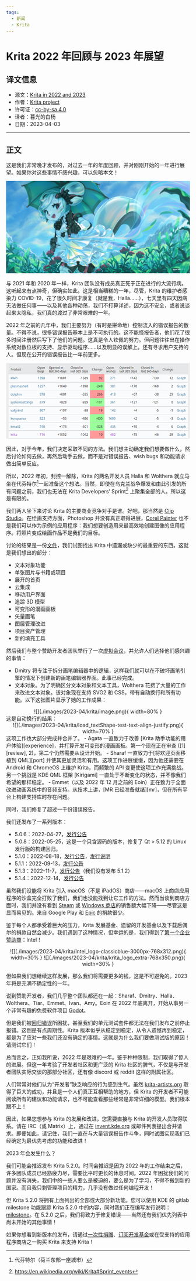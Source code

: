 ```yaml
---
tags:
  - 新闻
  - Krita
---
```


# Krita 2022 年回顾与 2023 年展望

## 译文信息

- 源文：[Krita in 2022 and 2023](https://krita.org/en/item/krita-in-2022-and-2023/)
- 作者：[Krita project](https://krita.org)  
- 许可证：[cc-by-sa 4.0](https://creativecommons.org/licenses/by-sa/4.0/)
- 译者：暮光的白杨
- 日期：2023-04-03

----

## 正文

这是我们非常晚才发布的，对过去一年的年度回顾，并对刚刚开始的一年进行展望。如果你对这些事情不感兴趣，可以忽略本文！

![](./images/2023-04/krita/electrichearts_20201224A_kiki_c1-1024x512.png)

与 2021 年和 2020 年一样，Krita 团队没有成员真正死于正在进行的大流行病。这听起来有点神奇，但确实如此。这是相当糟糕的一年，尽管，Krita 的维护者感染力 COVID-19，花了很久时间才康复（就是我，Halla……），七天里有四天因病无法做任何事——以及其他各种动荡，我们不打算详述，因为这不安全，或者说谈起来太隐私，我们真的渡过了非常艰难的一年。

2022 年之前的几年中，我们主要努力（有时是拼命地）控制流入的错误报告的数量。不得不说，很多错误报告基本上是不可执行的。这不能怪报告者，他们花了很多时间注册然后写下了他们的问题。这真是令人钦佩的努力。但问题往往出在操作系统对数位板的支持、显示驱动程序……以及明显的误解上。还有寻求用户支持的人。但现在公开的错误报告比一年前更多。

![](./images/2023-04/krita/bugs_2022.png)

因此，对于今年，我们决定采取不同的方法。我们想主动确定我们想要做什么，然后讨论如何去做，再然后动手去做，而不是对错误报告、wish bugs 和功能请求做出简单反应。

所以，2022 年初，封控一解除，Krita 的两名开发人员 Halla 和 Wolthera 就立马坐在代芬特尔[^deventer]一起准备这个想法。当然，即使在乌克兰战争爆发和由此引发的所有问题之前，我们也无法在 Krita Developers’ Sprint[^sprint] 上聚集全部的人。所以这是有限的。

[^deventer]: 代芬特尔（荷兰东部一座城市）
[^sprint]: <https://en.wikipedia.org/wiki/Krita#Sprint_events>

我们两人坐下来讨论 Krita 的主要商业竞争对手是谁。好吧，那当然是 [Clip Studio][clip]。在绘画支持方面，Photoshop 并没有真正取得进展，[Corel Painter][corel] 也不是我们可以作为示例的应用程序：我们想要创造用来最高效地创建图像的应用程序。将照片变成绘画作品不是我们的目标。

[clip]: https://www.clipstudio.net/en/
[corel]: https://www.painterartist.com/en/product/painter/

讨论的结果是一份[文件][doc-1]，我们试图找出 Krita 中遗漏或缺少的最重要的东西。这就是我们想出的部分：

[doc-1]: https://docs.google.com/document/d/18ZL_DiMc3VdtcN_dCz_BTMn1fR3M72GuRw2E4ThRdiw

- 文本对象功能
- 单张图片与书籍或项目
- 展开的首页
- 云集成
- 移动用户界面
- 追踪 3D 模型
- 可变形的漫画画板
- 矢量画笔
- 图层管理改进
- 项目资产管理
- 新的填充工具

然后我们与整个赞助开发者团队举行了一次[虚拟会议][meeting-1]，并允许人们选择他们感兴趣的事情：

[meeting-1]: https://docs.google.com/document/d/1GPcclrQbxZN7iDeSP6Zo3CckEN8rrotwYozjmjktmX8

- Dmitry 将专注于拆分画笔编辑器中的逻辑，这样我们就可以在不破坏画笔引擎的情况下创建新的画笔编辑器界面。此事已经完成。
- 文本对象。为了明确区分文本对象和文本工具，Wolthera 花费了大量的工作来改进文本对象。该对象现在支持 SVG2 和 CSS，带有自动换行和所有功能。以下这张图片显示了她的工作成果：  
<center>![](./images/2023-04/krita/image.png){ width=80% }</center>  
这是自动换行的结果：  
<center>![](./images/2023-04/krita/load_textShape-test-text-align-justify.png){ width=70% }</center>  
这项工作也大部分完成并合并了。
- Agata 一直致力于改善 [Krita 助手功能的用户体验][experience]，并打算开发可变形的漫画画板。第一个现在正在审查 ([1][review], 2)，第二个仍然需要从设计开始。
- Sharaf 一直致力于[将欢迎页面移植到 QML][port] 并使其更加灵活和有用。这项工作进展缓慢，因为他还需要在 Android 和 ChromeOS 上维护 Krita，而频繁的 API 变更使这项工作充满挑战。另一个挑战是 KDE QML 框架 [Kirigami] 一直处于不断变化的状态，并不像我们希望的那样稳定。
- Emmet（以及 2022 年 12 月之前的 Eoin）正在致力于全面改进动画系统中的音频支持。从技术上讲，[MR 已经准备就绪][mr]，但在所有平台上构建支持库时存在问题。

[review]: https://invent.kde.org/graphics/krita/-/merge_requests/1563
[experience]: https://phabricator.kde.org/T13380
[Kirigami]: https://develop.kde.org/frameworks/kirigami/
[port]: https://invent.kde.org/graphics/krita/-/merge_requests/1522
[mr]: https://invent.kde.org/graphics/krita/-/merge_requests/1323

同时，我们修复了超过一千份错误报告。

我们还发布了一系列版本：

- 5.0.6：2022-04-27，[发行公告](https://krita.org/en/item/krita-5-0-6-released/)
- 5.0.8：2022-05-25，这是一个只含源码的版本，修复了 Qt > 5.12 的 Linux 发行版的构建回归。
- 5.1.0：2022-08-18，[发行公告](https://krita.org/en/item/krita-5-1-0-released/)，[发行说明](https://krita.org/en/krita-5-1-release-notes/)
- 5.1.1：2022-09-13，[发行公告](https://krita.org/en/item/krita-5-1-1-released/)
- 5.1.3：2022-11-7，[发行公告](https://krita.org/en/item/krita-5-1-3-released/)（我们没有发布 5.1.2）
- 5.1.4：2022-12-14，[发行公告](https://krita.org/en/item/krita-5-1-4-released/)

虽然我们没能将 Krita 引入 macOS（不是 iPadOS）商店——macOS 上商店应用程序的沙盒完全打败了我们，我们也没能找到让它工作的方法。然而当谈到商店方面时，我们并没有看到 [Steam] 或 [Windows 商店][windows]的销售额大幅下降——尽管这是显而易见的。来自 Google Play 和 [Epic] 的捐款很少。

[windows]: https://apps.microsoft.com/store/detail/9N6X57ZGRW96?hl=en-us&gl=US
[Steam]: https://store.steampowered.com/app/280680/Krita/
[Epic]: https://www.epicgames.com/store/p/krita

鉴于每个人都承受着巨大的压力，Krita 发展基金、遗留的开发基金以及下载后偶尔的捐款自然会减少。我们遇到了这种情况，但幸运的是，我们得到了[第一个企业赞助商][patron]：Intel！

[patron]: https://krita.org/en/item/intel-becomes-first-krita-development-fund-corporate-gold-patron/

<center>
![](./images/2023-04/krita/Intel_logo-classicblue-3000px-768x312.png){ width=30% }
![](./images/2023-04/krita/krita_logo_extra-768x350.png){ width=30% }
</center>

但如果我们想继续这样发展，那么我们将需要更多的钱，这是不可避免的。2023 年将是充满不确定性的一年。

说到赞助开发者，我们几乎整个团队都还在一起：Sharaf、Dmitry、Halla、Wolthera、Tiar、Emmet、Ivan、Amy。Eoin 在 2022 年底离开，开始从事另一个非常有趣的免费软件项目 [Godot]。

[Godot]: https://godotengine.org/

但是我们被[回归错误][regression]所困扰，甚至我们的单元测试套件都无法在我们发布之前停止报错。这倒是有点周期性。Krita 版本似乎从稳定到稳定，从令人遗憾再到稳定，都是为了应对一些我们还没有确定的事情。这就是为什么我们要做测试版的原因！请测试它们！

[regression]: https://en.wikipedia.org/wiki/Software_regression

总而言之，正如我所说，2022 年是艰难的一年。鉴于种种限制，我们取得了惊人的进展。但这一年考验了开发者社区和更广泛的 Krita 社区的脾气，不仅是与开发者团队实际交谈的那部分社区，还有像 discord 或 reddit 这样的附属社区。

人们常常对他们认为“开发者”缺乏响应的行为感到生气。虽然 [krita-artists.org] 取得了巨大的成功，并且是一个人们真正互相帮助的地方，但 Krita 的开发者不可能阅读所有的建议和功能请求，也不可能查看那些经常是非常详细的模型。我们根本跟不上！

[krita-artists.org]: http://krita-artists.org/

因此，如果您想参与 Krita 的发展和改进，您需要直接与 Krita 的开发人员取得联系。请在 IRC（或 Matrix）上，通过在 [invent.kde.org] 或邮件列表提出合并请求。即便如此，请记住，我们一直在与大量错误报告作斗争，同时试图实现我们已经确定为最优先考虑的功能和改进！

[invent.kde.org]: https://invent.kde.org

2023 年会发生什么？

我们可能会推迟发布 Krita 5.2.0。时间会推迟是因为 2022 年的工作结束之后，许多团队成员已经筋疲力尽，需要比平时更长的休息时间。2022 年困扰我们的问题并没有消失，我们中的一些人要么是被迫的，要么是为了学习，不得不搬到新的国家。而且我只剩管理项目的精力，几乎没有做过任何编程开发！

但 Krita 5.2.0 将拥有上面列出的全部或大部分新功能。您可以使用 KDE 的 gitlab milestone 功能跟踪 Krita 5.2.0 中的内容，同时我们正在编写发行说明： [milestone]。在 5.2.0 之后，我们将致力于修复错误——当然还有我们优先列表中尚未开始的其他事情！

[milestone]: https://invent.kde.org/graphics/krita/-/milestones/5#tab-merge-requests

如果你想看到新版本的发布，请通过[一次性捐赠](https://krita.org/en/support-us/donations/)、[订阅开发基金](http://fund.krita.org/)或在受支持的应用程序商店之一购买 Krita 来支持 Krita！